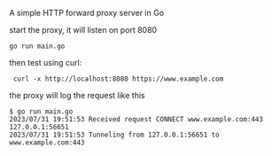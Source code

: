 A simple HTTP forward proxy server in Go

start the proxy, it will listen on port 8080
```
go run main.go
```

then test using curl:
```
 curl -x http://localhost:8080 https://www.example.com
```

the proxy will log the request like this
```
$ go run main.go
2023/07/31 19:51:53 Received request CONNECT www.example.com:443 127.0.0.1:56651
2023/07/31 19:51:53 Tunneling from 127.0.0.1:56651 to www.example.com:443
```
